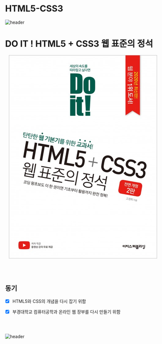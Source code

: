 # HTML5-CSS3

![header](https://capsule-render.vercel.app/api?type=wave&color=auto&height=135&section=header&text=&fontSize=90&fontAlignY=30&)

<h1>DO IT ! HTML5 + CSS3 웹 표준의 정석</h1> 


<p align="center"><img src="./Book_img.jpg"/></p>


<br></br>

## 동기
- [x] HTML5와 CSS의 개념을 다시 잡기 위함
- [x] 부경대학교 컴퓨터공학과 온라인 웹 장부를 다시 만들기 위함


<br></br>




![header](https://capsule-render.vercel.app/api?type=wave&color=auto&height=135&section=footer&fontSize=90)
  


